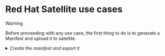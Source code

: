# Red Hat Satellite use cases

> [!WARNING]
> Before proceeding with any use case, the first thing to do is to generate a Manifest and upload it to satellite.
 
<details>
  <summary><i>Create the manifest and export it</i></summary>
  
- From the [Hybrid Cloud Console](https://console.redhat.com) home page, click Services > Subscriptions and Spend > Manifests.
- From the Manifests page, click Create new manifest.
- In the Name field, enter a unique name for the manifest.
- From the Type list, select the application type and version number that corresponds to your Red Hat Satellite Server.
- Click Create.
 
More details in [the documentation](https://docs.redhat.com/en/documentation/subscription_central/1-latest/html/creating_and_managing_manifests_for_a_connected_satellite_server/proc-creating-manifest-satellite-connected#proc-creating-manifest-satellite-connected)

You can then allocate the subscriptions you want to associate to the freshly created manifest by using the [Subscription Allocation page](https://access.redhat.com/management/subscription_allocations)
 
Then you can export the freshly created manifest withing the [manifest page in Cloud Console](https://console.redhat.com/subscriptions/manifests).




 </details>

